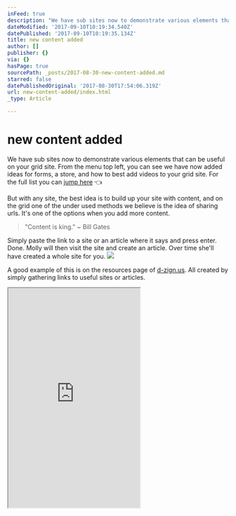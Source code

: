 ```yaml
---
inFeed: true
description: "We have sub sites now to demonstrate various elements that can be useful on your grid site. From the menu top left, you can see we have now added ideas for forms, a store, and how to best add videos to your grid site. For the full list you can jump here \uD83D\uDC48"
dateModified: '2017-09-10T10:19:34.540Z'
datePublished: '2017-09-10T10:19:35.134Z'
title: new content added
author: []
publisher: {}
via: {}
hasPage: true
sourcePath: _posts/2017-08-30-new-content-added.md
starred: false
datePublishedOriginal: '2017-08-30T17:54:06.319Z'
url: new-content-added/index.html
_type: Article

---
```

# new content added

We have sub sites now to demonstrate various elements that can be useful on your grid site. From the menu top left, you can see we have now added ideas for forms, a store, and how to best add videos to your grid site. For the full list you can [jump here][0] 👈

But with any site, the best idea is to build up your site with content, and on the grid one of the under used methods we believe is the idea of sharing urls. It's one of the options when you add more content.

> "Content is king." ~ Bill Gates

Simply paste the link to a site or an article where it says and press enter. Done. Molly will then visit the site and create an article. Over time she'll have created a whole site for you.
![](https://the-grid-user-content.s3-us-west-2.amazonaws.com/d4dc342b-a07d-4245-bde8-730091c697be.png)

A good example of this is on the resources page of [d-zign.us][1]. All created by simply gathering links to useful sites or articles.

<iframe src="https://the-grid.github.io/ed-userhtml/?g=eJxNkcFOwzAMhu99iqgI1kpr0iFxoe0OlRDishM3hFCaOFu6NamStNtAvDvu1kncYvvLb_t3KfVItKxi1WTO2hCvS4apdVR64XQf1okajAjamkQuiV8im5KfiJCRO9JirFpPKiLpFsLLATowwdfnd77d8A4Sn37knwXSWpHkP1Of32SCUilxEAZnJmYWEg54gJlDhQILVEusaXnFqHcCw5gxYY0BEajiAhpr99RAYGC-Xmvm5Z62_u6kmu5QrR5GcB6XqMZHusrjSQcHpz132GRjJVBtPLhQg7IOknmxtIh-E2nFMI2yJIurJQt83RpmrcdGizQtSjYbFpWTpeLAvb-4Kmx3cSUmkgee7RyoKt6F0PtnxngjstP5mw6eGTgiawKyGZcS5PzhqGXYVfEqz-_njBm63vqA8k-3c_0BLt6WJQ" height="500" style=""></iframe>



[0]: https://abc-xyz.us/jump-to-sections
[1]: https://cool.d-zign.us/